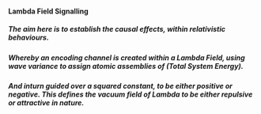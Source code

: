 #### Lambda Field Signalling

##### The aim here is to establish the causal effects, within relativistic behaviours. 
##### Whereby an encoding channel is created within a Lambda Field, using wave variance to assign atomic assemblies of (Total System Energy).
##### And inturn guided over a squared constant, to be either positive or negative. This defines the vacuum field of Lambda to be either repulsive or attractive in nature.
